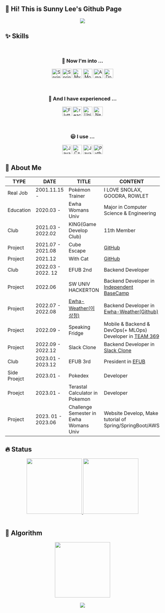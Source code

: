 ## 👋 Hi! This is Sunny Lee's Github Page
<div align = center>
<img src="https://capsule-render.vercel.app/api?type=Waving&color=1A4D2E&height=300&section=header&text=Sunny%20Lee's%20Github&fontColor=FAF3E3&fontSize=50&fontAlignY=40" />
</div>

## ✨ Skills
&nbsp;
<div align = center>
  <h3>🧐 Now I'm into ... </h3>
  <img height="30em" alt="Spring" src ="https://img.shields.io/badge/Spring-6DB33F.svg?&style=for-the-badge&logo=Spring&logoColor=white"/> 
  <img height="30em"alt="Spring Boot" src ="https://img.shields.io/badge/Spring Boot-6DB33F.svg?&style=for-the-badge&logo=Spring Boot&logoColor=white"/> 
  <img height="30em" alt="MySQL" src ="https://img.shields.io/badge/MySQL-4479A1.svg?&style=for-the-badge&logo=MySQL&logoColor=white"/> 
  <img height="30em" alt="MongoDB" src ="https://img.shields.io/badge/MongoDB-47A248.svg?&style=for-the-badge&logo=MongoDB&logoColor=white"/>
  <img height="30em" alt="Amazon AWS" src ="https://img.shields.io/badge/AWS-232F3E.svg?&style=for-the-badge&logo=Amazon AWS&logoColor=white"/>
  <img height="30em" alt="Docker" src ="https://img.shields.io/badge/Docker-2496ED.svg?&style=for-the-badge&logo=Docker&logoColor=white"/>
</div>
  
&nbsp;
<div align = center>
  <h3>🫠 And I have experienced ... </h3>
  <img height="30em" alt="Flutter" src ="https://img.shields.io/badge/Dart&Flutter-02569B.svg?&style=for-the-badge&logo=Flutter&logoColor=white"/> 
  <img height="30em" alt="react.js" src ="https://img.shields.io/badge/react-61DAFB.svg?&style=for-the-badge&logo=React&logoColor=white"/>
  <img height="30em" alt="Unity" src ="https://img.shields.io/badge/Unity-239120.svg?&style=for-the-badge&logo=Unity&logoColor=white"/> 
  <img height="30em" alt="NestJS" src ="https://img.shields.io/badge/NestJS-E0234E.svg?&style=for-the-badge&logo=NestJS&logoColor=white"/> 
</div>

&nbsp;
<div align = center>
  <h3>😃 I use ... </h3>
  <img height="30em" alt="Java" src ="https://img.shields.io/badge/Java-A7752F.svg?&style=for-the-badge"/> 
  <img height="30em" alt="C++" src ="https://img.shields.io/badge/C++-E1587E.svg?&style=for-the-badge"/> 
  <img height="30em" alt="JavaScript" src ="https://img.shields.io/badge/JavaScript-EDE170.svg?&style=for-the-badge"/> 
  <img height="30em" alt="Python" src ="https://img.shields.io/badge/Python-3776AB.svg?&style=for-the-badge"/> 
  
</div>

## 💎 About Me

| TYPE | DATE | TITLE | CONTENT |
| ------- | ------- | ------- | -------|
| Real Job | 2001.11.15 - | Pokémon Trainer | I LOVE SNOLAX, GOODRA, ROWLET
| Education | 2020.03 - | Ewha Womans Univ | Major in Computer Science & Engineering
| Club | 2021.03 - 2022.02 | KING(Game Develop Club) | 11th Member
| Project | 2021.07 - 2021.08 | Cube Escape | [GitHub](https://github.com/Cube-escape/CubeEscape)
| Project | 2021.12 | With Cat | [GitHub](https://github.com/sunnyineverywhere/MaKingJAM_With-Cat)
| Club | 2022.03 - 2022. 12 | EFUB 2nd | Backend Developer
| Project | 2022.06 | SW UNIV HACKERTON | Backend Developer in [Independent BaseCamp](https://github.com/independent-base/dok-rip-gi-ji)
| Project | 2022.07 - 2022.08 | [Ewha-Weather(이상청)](https://site.ewhaweather.com) | Backend Developer in [Ewha-Weather(Github)](https://github.com/EFUB-TEAM4/backend_e-weather)
| Project | 2022.09 - | Speaking Fridge | Mobile & Backend & DevOps(+ MLOps) Developer in [TEAM 369](https://github.com/CAPSTONE369)
| Project | 2022.09 - 2022.12 | Slack Clone | Backend Developer in [Slack Clone](https://github.com/letUShome/SLACK)
| Club | 2023.01 - 2023.12| EFUB 3rd | President in [EFUB](https://github.com/EFUB)
| Side Proejct | 2023.01 - | Pokedex | Developer
| Proejct | 2023.01 - | Terastal Calculator in Pokemon  | Developer
| Project | 2023. 01 - 2023.06 | Challenge Semester in Ewha Womans Univ | Website Develop, Make tutorial of Spring/SpringBoot/AWS


  
## 🔥 Status
<div align = center>
<a href="https://github.com/sunnyineverywhere">
  <img height="180em" src="https://github-readme-stats-git-masterrstaa-rickstaa.vercel.app/api?username=sunnyineverywhere&theme=swift&show_icons=true" />
  <img height="180em" src="https://github-readme-stats-git-masterrstaa-rickstaa.vercel.app/api/top-langs/?username=sunnyineverywhere&theme=swift&layout=compact" />
</a>
</div>

<br />

## 🐌 Algorithm
<div align = center>
  <img height="180em" src= "http://mazassumnida.wtf/api/v2/generate_badge?boj=sunnyleewin"/>
</div>
  
<br />

<div align = center>
<a href="https://hits.seeyoufarm.com"><img src="https://hits.seeyoufarm.com/api/count/incr/badge.svg?url=https%3A%2F%2Fgithub.com%2Fsunnyineverywhere&count_bg=%2379C83D&title_bg=%23555555&icon=&icon_color=%23E7E7E7&title=hits&edge_flat=false"/></a>
</div>
